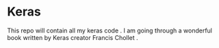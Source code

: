 # Keras
This repo will contain all my keras code . I am going through a wonderful book written by Keras creator Francis Chollet .
